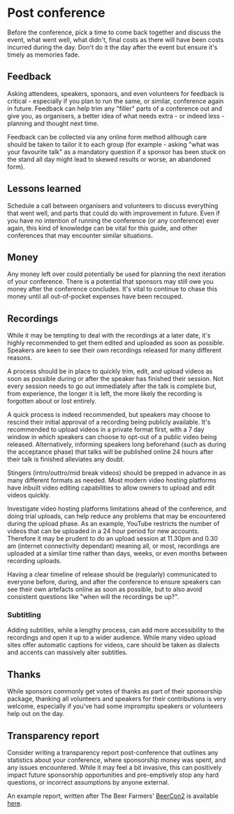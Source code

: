 # Post conference

Before the conference, pick a time to come back together and discuss the event, what went well, what didn't, final costs as there will have been costs incurred during the day. Don't do it the day after the event but ensure it's timely as memories fade.

## Feedback

Asking attendees, speakers, sponsors, and even volunteers for feedback is critical - especially if you plan to run the same, or similar, conference again in future. Feedback can help trim any "filler" parts of a conference out and give you, as organisers, a better idea of what needs extra - or indeed less - planning and thought next time.

Feedback can be collected via any online form method although care should be taken to tailor it to each group (for example - asking "what was your favourite talk" as a mandatory question if a sponsor has been stuck on the stand all day might lead to skewed results or worse, an abandoned form).

## Lessons learned

Schedule a call between organisers and volunteers to discuss everything that went well, and parts that could do with improvement in future. Even if you have no intention of running the conference (or any conference) ever again, this kind of knowledge can be vital for this guide, and other conferences that may encounter similar situations.

## Money

Any money left over could potentially be used for planning the next iteration of your conference. There is a potential that sponsors may still owe you money after the conference concludes. It's vital to continue to chase this money until all out-of-pocket expenses have been recouped.

## Recordings

While it may be tempting to deal with the recordings at a later date, it's highly recommended to get them edited and uploaded as soon as possible. Speakers are keen to see their own recordings released for many different reasons.

A process should be in place to quickly trim, edit, and upload videos as soon as possible during or after the speaker has finished their session. Not every session needs to go out immediately after the talk is complete but, from experience, the longer it is left, the more likely the recording is forgotten about or lost entirely.

A quick process is indeed recommended, but speakers may choose to rescind their initial approval of a recording being publicly available. It's recommended to upload videos in a private format first, with a 7 day window in which speakers can choose to opt-out of a public video being released. Alternatively, informing speakers long beforehand (such as during the acceptance phase) that talks will be published online 24 hours after their talk is finished alleviates any doubt.

Stingers (intro/outtro/mid break videos) should be prepped in advance in as many different formats as needed. Most modern video hosting platforms have inbuilt video editing capabilities to allow owners to upload and edit videos quickly.

Investigate video hosting platforms limitations ahead of the conference, and doing trial uploads, can help reduce any problems that may be encountered during the upload phase. As an example, YouTube restricts the number of videos that can be uploaded in a 24 hour period for new accounts. Therefore it may be prudent to do an upload session at 11.30pm and 0.30 am (internet connectivity dependant) meaning all, or most, recordings are uploaded at a similar time rather than days, weeks, or even months between recording uploads.

Having a clear timeline of release should be (regularly) communicated to everyone before, during, and after the conference to ensure speakers can see their own artefacts online as soon as possible, but to also avoid consistent questions like "when will the recordings be up?".

### Subtitling

Adding subtitles, while a lengthy process, can add more accessibility to the recordings and open it up to a wider audience. While many video upload sites offer automatic captions for videos, care should be taken as dialects and accents can massively alter subtitles.

## Thanks

While sponsors commonly get votes of thanks as part of their sponsorship package, thanking all volunteers and speakers for their contributions is very welcome, especially if you've had some impromptu speakers or volunteers help out on the day.

## Transparency report

Consider writing a transparency report post-conference that outlines any statistics about your conference, where sponsorship money was spent, and any issues encountered. While it may feel a bit invasive, this can positively impact future sponsorship opportunities and pre-emptively stop any hard questions, or incorrect assumptions by anyone external.

An example report, written after The Beer Farmers' [BeerCon2](https://www.youtube.com/watch?v=UoCsSa2mjcU&list=PLD6Eke-wt28k91eUbYDLsyE6UTRWQgXSJ) is available [here](https://www.dropbox.com/s/9br4fq3fhpku0jv/BeerCon2.pdf?e=1&raw=1).